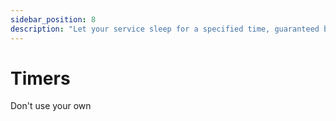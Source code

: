 ```yaml
---
sidebar_position: 8
description: "Let your service sleep for a specified time, guaranteed by Restate."
---
```


# Timers

Don't use your own